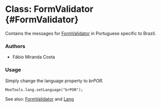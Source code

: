 Class: FormValidator {#FormValidator}
=====================================

Contains the messages for [FormValidator][] in Portuguese specific to Brazil.

### Authors

* Fábio Miranda Costa

### Usage

Simply change the language property to *brPOR*.

	MooTools.lang.setLanguage("brPOR");

See also: [FormValidator][] and [Lang][]

[FormValidator]: http://www.mootools.net/docs/more/Forms/FormValidator#FormValidator
[Lang]: http://www.mootools.net/docs/more/Core/Lang